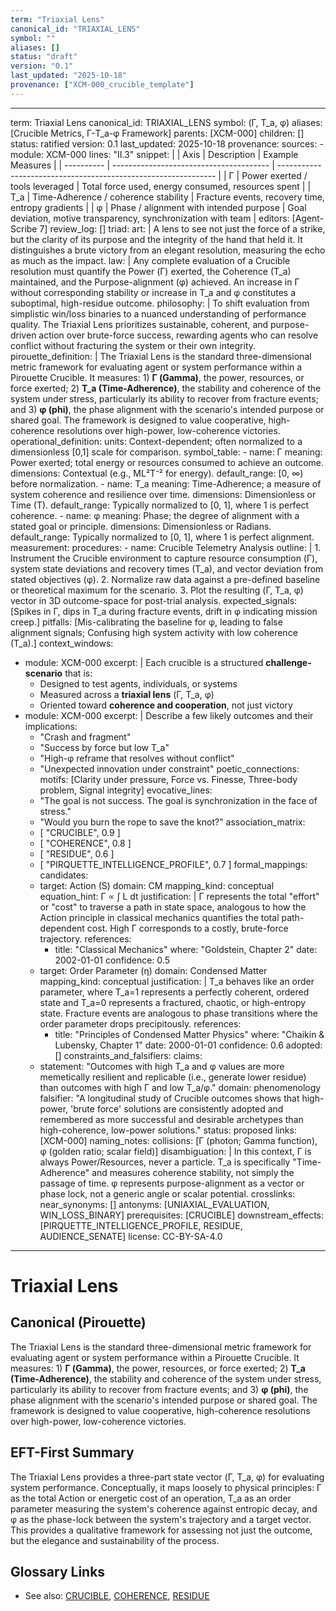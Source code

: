 ```yaml
---
term: "Triaxial Lens"
canonical_id: "TRIAXIAL_LENS"
symbol: ""
aliases: []
status: "draft"
version: "0.1"
last_updated: "2025-10-18"
provenance: ["XCM-000_crucible_template"]
---
```


---
term: Triaxial Lens
canonical_id: TRIAXIAL_LENS
symbol: (Γ, T_a, φ)
aliases: [Crucible Metrics, Γ-T_a-φ Framework]
parents: [XCM-000]
children: []
status: ratified
version: 0.1
last_updated: 2025-10-18
provenance:
  sources:
    - module: XCM-000
      lines: "II.3"
      snippet: |
        | Axis       | Description                             | Example Measures                                               |
        | ---------- | --------------------------------------- | -------------------------------------------------------------- |
        | Γ          | Power exerted / tools leveraged         | Total force used, energy consumed, resources spent             |
        | T_a        | Time-Adherence / coherence stability    | Fracture events, recovery time, entropy gradients              |
        | φ          | Phase / alignment with intended purpose | Goal deviation, motive transparency, synchronization with team |
  editors: [Agent-Scribe 7]
  review_log: []
triad:
  art: |
    A lens to see not just the force of a strike, but the clarity of its purpose and the integrity of the hand that held it. It distinguishes a brute victory from an elegant resolution, measuring the echo as much as the impact.
  law: |
    Any complete evaluation of a Crucible resolution must quantify the Power (Γ) exerted, the Coherence (T_a) maintained, and the Purpose-alignment (φ) achieved. An increase in Γ without corresponding stability or increase in T_a and φ constitutes a suboptimal, high-residue outcome.
  philosophy: |
    To shift evaluation from simplistic win/loss binaries to a nuanced understanding of performance quality. The Triaxial Lens prioritizes sustainable, coherent, and purpose-driven action over brute-force success, rewarding agents who can resolve conflict without fracturing the system or their own integrity.
pirouette_definition: |
  The Triaxial Lens is the standard three-dimensional metric framework for evaluating agent or system performance within a Pirouette Crucible. It measures: 1) **Γ (Gamma)**, the power, resources, or force exerted; 2) **T_a (Time-Adherence)**, the stability and coherence of the system under stress, particularly its ability to recover from fracture events; and 3) **φ (phi)**, the phase alignment with the scenario's intended purpose or shared goal. The framework is designed to value cooperative, high-coherence resolutions over high-power, low-coherence victories.
operational_definition:
  units: Context-dependent; often normalized to a dimensionless [0,1] scale for comparison.
  symbol_table:
    - name: Γ
      meaning: Power exerted; total energy or resources consumed to achieve an outcome.
      dimensions: Contextual (e.g., ML²T⁻² for energy).
      default_range: [0, ∞) before normalization.
    - name: T_a
      meaning: Time-Adherence; a measure of system coherence and resilience over time.
      dimensions: Dimensionless or Time (T).
      default_range: Typically normalized to [0, 1], where 1 is perfect coherence.
    - name: φ
      meaning: Phase; the degree of alignment with a stated goal or principle.
      dimensions: Dimensionless or Radians.
      default_range: Typically normalized to [0, 1], where 1 is perfect alignment.
  measurement:
    procedures:
      - name: Crucible Telemetry Analysis
        outline: |
          1. Instrument the Crucible environment to capture resource consumption (Γ), system state deviations and recovery times (T_a), and vector deviation from stated objectives (φ).
          2. Normalize raw data against a pre-defined baseline or theoretical maximum for the scenario.
          3. Plot the resulting (Γ, T_a, φ) vector in 3D outcome-space for post-trial analysis.
        expected_signals: [Spikes in Γ, dips in T_a during fracture events, drift in φ indicating mission creep.]
        pitfalls: [Mis-calibrating the baseline for φ, leading to false alignment signals; Confusing high system activity with low coherence (T_a).]
context_windows:
  - module: XCM-000
    excerpt: |
      Each crucible is a structured **challenge-scenario** that is:
      - Designed to test agents, individuals, or systems
      - Measured across a **triaxial lens** (Γ, T_a, φ)
      - Oriented toward **coherence and cooperation**, not just victory
  - module: XCM-000
    excerpt: |
      Describe a few likely outcomes and their implications:
      - "Crash and fragment"
      - "Success by force but low T_a"
      - "High-φ reframe that resolves without conflict"
      - "Unexpected innovation under constraint"
poetic_connections:
  motifs: [Clarity under pressure, Force vs. Finesse, Three-body problem, Signal integrity]
  evocative_lines:
    - "The goal is not success. The goal is synchronization in the face of stress."
    - "Would you burn the rope to save the knot?"
  association_matrix:
    - [ "CRUCIBLE", 0.9 ]
    - [ "COHERENCE", 0.8 ]
    - [ "RESIDUE", 0.6 ]
    - [ "PIRQUETTE_INTELLIGENCE_PROFILE", 0.7 ]
formal_mappings:
  candidates:
    - target: Action (S)
      domain: CM
      mapping_kind: conceptual
      equation_hint: Γ ∝ ∫ L dt
      justification: |
        Γ represents the total "effort" or "cost" to traverse a path in state space, analogous to how the Action principle in classical mechanics quantifies the total path-dependent cost. High Γ corresponds to a costly, brute-force trajectory.
      references:
        - title: "Classical Mechanics"
          where: "Goldstein, Chapter 2"
          date: 2002-01-01
      confidence: 0.5
    - target: Order Parameter (η)
      domain: Condensed Matter
      mapping_kind: conceptual
      justification: |
        T_a behaves like an order parameter, where T_a=1 represents a perfectly coherent, ordered state and T_a=0 represents a fractured, chaotic, or high-entropy state. Fracture events are analogous to phase transitions where the order parameter drops precipitously.
      references:
        - title: "Principles of Condensed Matter Physics"
          where: "Chaikin & Lubensky, Chapter 1"
          date: 2000-01-01
      confidence: 0.6
  adopted: []
constraints_and_falsifiers:
  claims:
    - statement: "Outcomes with high T_a and φ values are more memetically resilient and replicable (i.e., generate lower residue) than outcomes with high Γ and low T_a/φ."
      domain: phenomenology
      falsifier: "A longitudinal study of Crucible outcomes shows that high-power, 'brute force' solutions are consistently adopted and remembered as more successful and desirable archetypes than high-coherence, low-power solutions."
      status: proposed
      links: [XCM-000]
naming_notes:
  collisions: [Γ (photon; Gamma function), φ (golden ratio; scalar field)]
  disambiguation: |
    In this context, Γ is always Power/Resources, never a particle. T_a is specifically "Time-Adherence" and measures coherence stability, not simply the passage of time. φ represents purpose-alignment as a vector or phase lock, not a generic angle or scalar potential.
crosslinks:
  near_synonyms: []
  antonyms: [UNIAXIAL_EVALUATION, WIN_LOSS_BINARY]
  prerequisites: [CRUCIBLE]
  downstream_effects: [PIRQUETTE_INTELLIGENCE_PROFILE, RESIDUE, AUDIENCE_SENATE]
license: CC-BY-SA-4.0
---

# Triaxial Lens

## Canonical (Pirouette)
The Triaxial Lens is the standard three-dimensional metric framework for evaluating agent or system performance within a Pirouette Crucible. It measures: 1) **Γ (Gamma)**, the power, resources, or force exerted; 2) **T_a (Time-Adherence)**, the stability and coherence of the system under stress, particularly its ability to recover from fracture events; and 3) **φ (phi)**, the phase alignment with the scenario's intended purpose or shared goal. The framework is designed to value cooperative, high-coherence resolutions over high-power, low-coherence victories.

## EFT-First Summary
The Triaxial Lens provides a three-part state vector (Γ, T_a, φ) for evaluating system performance. Conceptually, it maps loosely to physical principles: Γ as the total Action or energetic cost of an operation, T_a as an order parameter measuring the system's coherence against entropic decay, and φ as the phase-lock between the system's trajectory and a target vector. This provides a qualitative framework for assessing not just the outcome, but the elegance and sustainability of the process.

## Glossary Links
- See also: [CRUCIBLE](link), [COHERENCE](link), [RESIDUE](link)